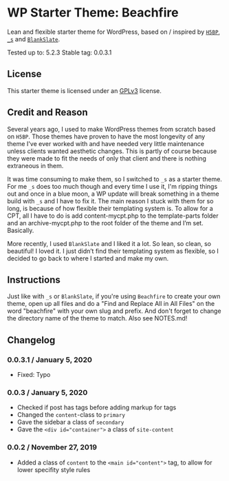 # WP Starter Theme: Beachfire
Lean and flexible starter theme for WordPress, based on / inspired by [`H5BP`](https://github.com/h5bp/html5-boilerplate/tree/v7.2.0), [`_s`](https://github.com/Automattic/_s) and [`BlankSlate`](https://github.com/tidythemes/blankslate).

Tested up to: 5.2.3
Stable tag: 0.0.3.1


## License
This starter theme is licensed under an [GPLv3](https://www.gnu.org/licenses/gpl-3.0.html) license.


## Credit and Reason
Several years ago, I used to make WordPress themes from scratch based on `H5BP`. Those themes have proven to have the most longevity of any theme I've ever worked with and have needed very little maintenance unless clients wanted aesthetic changes. This is partly of course because they were made to fit the needs of only that client and there is nothing extraneous in them. 

It was time consuming to make them, so I switched to `_s` as a starter theme. For me `_s` does too much though and every time I use it, I'm ripping things out and once in a blue moon, a WP update will break something in a theme build with `_s` and I have to fix it. The main reason I stuck with them for so long, is because of how flexible their templating system is. To allow for a CPT, all I have to do is add content-mycpt.php to the template-parts folder and an archive-mycpt.php to the root folder of the theme and I’m set. Basically.

More recently, I used `BlankSlate` and I liked it a lot. So lean, so clean, so beautiful! I loved it. I just didn’t find their templating system as flexible, so I decided to go back to where I started and make my own.


## Instructions
Just like with `_s` or `BlankSlate`, if you're using `Beachfire` to create your own theme, open up all files and do a "Find and Replace All in All Files" on the word "beachfire" with your own slug and prefix. And don't forget to change the directory name of the theme to match.
Also see NOTES.md!


## Changelog

### 0.0.3.1 / January 5, 2020
* Fixed: Typo

### 0.0.3 / January 5, 2020
* Checked if post has tags before adding markup for tags
* Changed the `content`-class to `primary`
* Gave the sidebar a class of `secondary`
* Gave the `<div id="container">` a class of `site-content`

### 0.0.2 / November 27, 2019
* Added a class of `content` to the `<main id="content">` tag, to allow for lower specifity style rules